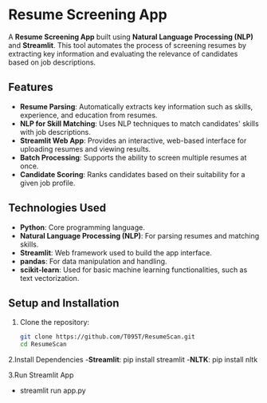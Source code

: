 # Resume Screening App

A **Resume Screening App** built using **Natural Language Processing (NLP)** and **Streamlit**. This tool automates the process of screening resumes by extracting key information and evaluating the relevance of candidates based on job descriptions.

## Features

- **Resume Parsing**: Automatically extracts key information such as skills, experience, and education from resumes.
- **NLP for Skill Matching**: Uses NLP techniques to match candidates' skills with job descriptions.
- **Streamlit Web App**: Provides an interactive, web-based interface for uploading resumes and viewing results.
- **Batch Processing**: Supports the ability to screen multiple resumes at once.
- **Candidate Scoring**: Ranks candidates based on their suitability for a given job profile.

## Technologies Used

- **Python**: Core programming language.
- **Natural Language Processing (NLP)**: For parsing resumes and matching skills.
- **Streamlit**: Web framework used to build the app interface.
- **pandas**: For data manipulation and handling.
- **scikit-learn**: Used for basic machine learning functionalities, such as text vectorization.

## Setup and Installation

1. Clone the repository:
   ```bash
   git clone https://github.com/T095T/ResumeScan.git
   cd ResumeScan

2.Install Dependencies
-**Streamlit**: pip install streamlit
-**NLTK**: pip install nltk

3.Run Streamlit App
- streamlit run app.py
